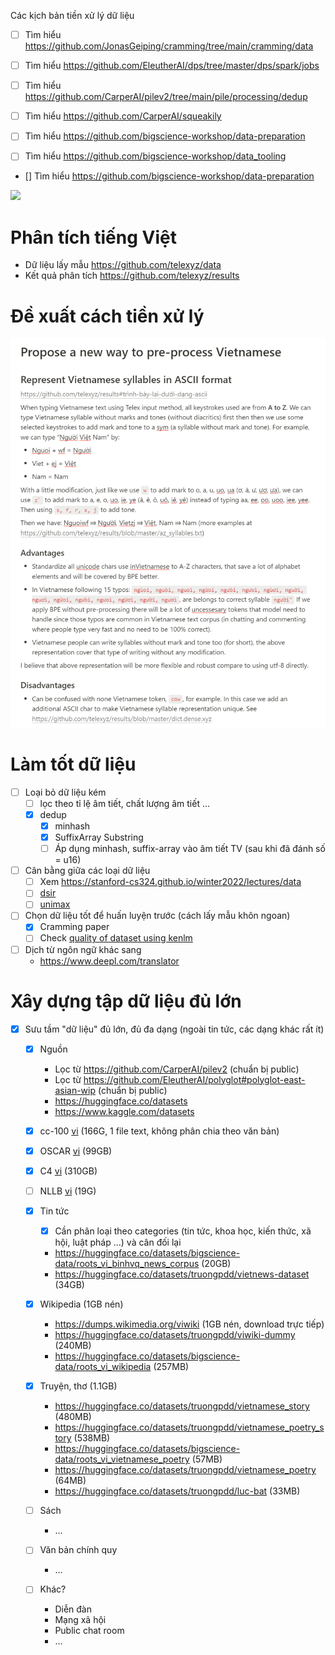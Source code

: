 Các kịch bản tiền xử lý dữ liệu
- [ ] Tìm hiểu https://github.com/JonasGeiping/cramming/tree/main/cramming/data
- [ ] Tìm hiểu https://github.com/EleutherAI/dps/tree/master/dps/spark/jobs

- [ ] Tìm hiểu https://github.com/CarperAI/pilev2/tree/main/pile/processing/dedup
- [ ] Tìm hiểu https://github.com/CarperAI/squeakily

- [ ] Tìm hiểu https://github.com/bigscience-workshop/data-preparation
- [ ] Tìm hiểu https://github.com/bigscience-workshop/data_tooling

- [] Tìm hiểu https://github.com/bigscience-workshop/data-preparation

![](https://raw.githubusercontent.com/bigscience-workshop/data-preparation/main/roots_pipeline.png)

# Phân tích tiếng Việt
- Dữ liệu lấy mẫu https://github.com/telexyz/data
- Kết quả phân tích https://github.com/telexyz/results

# Đề xuất cách tiền xử lý
![](docs/files/vi-pre-processing.png)

# Làm tốt dữ liệu
  - [ ] Loại bỏ dữ liệu kém
    - [ ] lọc theo tỉ lệ âm tiết, chất lượng âm tiết ...
    - [x] dedup
      - [x] minhash
      - [x] SuffixArray Substring
      - [ ] Áp dụng minhash, suffix-array vào âm tiết TV (sau khi đã đánh số = u16)

  - [ ] Cân bằng giữa các loại dữ liệu
    - [ ] Xem https://stanford-cs324.github.io/winter2022/lectures/data
    - [ ] [dsir](https://github.com/p-lambda/dsir)
    - [ ] [unimax](./docs/unimax.md)

  - [ ] Chọn dữ liệu tốt để huấn luyện trước (cách lấy mẫu khôn ngoan)
    - [x] Cramming paper
    - [ ] Check [quality of dataset using kenlm](https://github.com/huggingface/olm-datasets/blob/main/pipeline_scripts/common_crawl/apply_bigscience_filters.py)

  - [ ] Dịch từ ngôn ngữ khác sang
    - https://www.deepl.com/translator

# Xây dựng tập dữ liệu đủ lớn

- [x] Sưu tầm "dữ liệu" đủ lớn, đủ đa dạng (ngoài tin tức, các dạng khác rất ít)
  - [x] Nguồn
    - Lọc từ https://github.com/CarperAI/pilev2 (chuẩn bị public)
    - Lọc từ https://github.com/EleutherAI/polyglot#polyglot-east-asian-wip (chuẩn bị public)
    - https://huggingface.co/datasets
    - https://www.kaggle.com/datasets

  - [x] cc-100 [vi](https://data.statmt.org/cc-100/vi.txt.xz) (166G, 1 file text, không phân chia theo văn bản)
  - [x] OSCAR [vi](https://huggingface.co/datasets/oscar-corpus/OSCAR-2201/tree/main/compressed/vi_meta) (99GB)
  - [x] C4 [vi](https://huggingface.co/datasets/allenai/c4/tree/main/multilingual) (310GB)
  - [ ] NLLB [vi](https://huggingface.co/datasets/allenai/nllb) (19G)

  - [x] Tin tức
    - [x] Cần phân loại theo categories (tin tức, khoa học, kiến thức, xã hội, luật pháp ...) và cân đối lại
    - https://huggingface.co/datasets/bigscience-data/roots_vi_binhvq_news_corpus (20GB)
    - https://huggingface.co/datasets/truongpdd/vietnews-dataset (34GB)

  - [x] Wikipedia (1GB nén)
    - https://dumps.wikimedia.org/viwiki (1GB nén, download trực tiếp)
    - https://huggingface.co/datasets/truongpdd/viwiki-dummy (240MB)
    - https://huggingface.co/datasets/bigscience-data/roots_vi_wikipedia (257MB)

  - [x] Truyện, thơ (1.1GB)
    - https://huggingface.co/datasets/truongpdd/vietnamese_story (480MB)
    - https://huggingface.co/datasets/truongpdd/vietnamese_poetry_story (538MB)
    - https://huggingface.co/datasets/bigscience-data/roots_vi_vietnamese_poetry (57MB)
    - https://huggingface.co/datasets/truongpdd/vietnamese_poetry (64MB)
    - https://huggingface.co/datasets/truongpdd/luc-bat (33MB)

  - [ ] Sách
    - ...

  - [ ] Văn bản chính quy
    - ...

  - [ ] Khác?
    - Diễn đàn
    - Mạng xã hội
    - Public chat room
    - ...
